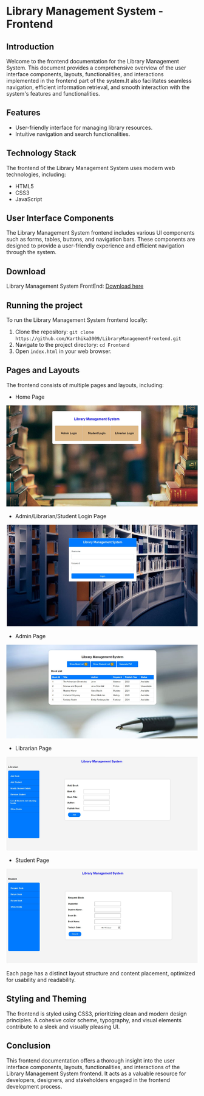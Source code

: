 # Library Management System - Frontend
 
## Introduction
 
Welcome to the frontend documentation for the Library Management System. This document provides a comprehensive overview of the user interface components, layouts, functionalities, and interactions implemented in the frontend part of the system.It also facilitates seamless navigation, efficient information retrieval, and smooth interaction with the system's features and functionalities.

## Features

- User-friendly interface for managing library resources.
- Intuitive navigation and search functionalities.

 
## Technology Stack
 
The frontend of the Library Management System uses modern web technologies, including:
 
- HTML5
- CSS3
- JavaScript
  
## User Interface Components
 
The Library Management System frontend includes various UI components such as forms, tables, buttons, and navigation bars. These components are designed to provide a user-friendly experience and efficient navigation through the system.
 
## Download
 
Library Management System FrontEnd: [Download here](https://github.com/Karthika3009/LibraryManagementFrontend)

## Running the project

To run the Library Management System frontend locally:
   1. Clone the repository: `git clone https://github.com/Karthika3009/LibraryManagementFrontend.git`
   2. Navigate to the project directory: `cd Frontend`
   3. Open `index.html` in your web browser.
   
 
## Pages and Layouts
 
The frontend consists of multiple pages and layouts, including:
 
- Home Page
 
![Home Page](Readme_Screenshots/Homepage.png)
 
 
- Admin/Librarian/Student Login Page
 
![Admin Login Page](Readme_Screenshots/Adminlogin.png)
 
- Admin Page
 
![Admin Page](Readme_Screenshots/Adminpage.png)
 
 
- Librarian Page
 
![Librarian Page](Readme_Screenshots/Librarianpage.png)

- Student Page

![Student Page](Readme_Screenshots/Studentpage.png)
 
 
Each page has a distinct layout structure and content placement, optimized for usability and readability.
 
## Styling and Theming
 
The frontend is styled using CSS3, prioritizing clean and modern design principles. A cohesive color scheme, typography, and visual elements contribute to a sleek and visually pleasing UI.
  
## Conclusion
 
This frontend documentation offers a thorough insight into the user interface components, layouts, functionalities, and interactions of the Library Management System frontend. It acts as a valuable resource for developers, designers, and stakeholders engaged in the frontend development process.
